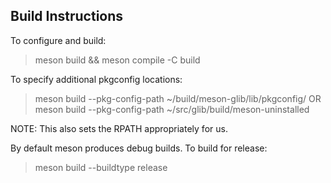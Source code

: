 Build Instructions
------------------

To configure and build:

  > meson build && meson compile -C build

To specify additional pkgconfig locations:

  > meson build --pkg-config-path ~/build/meson-glib/lib/pkgconfig/
OR
  > meson build --pkg-config-path ~/src/glib/build/meson-uninstalled

NOTE: This also sets the RPATH appropriately for us.

By default meson produces debug builds.  To build for release:

  > meson build --buildtype release

